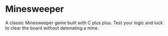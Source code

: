 # Minesweeper
A classic Minesweeper game built with C plus plus. Test your logic and luck to clear the board without detonating a mine.
